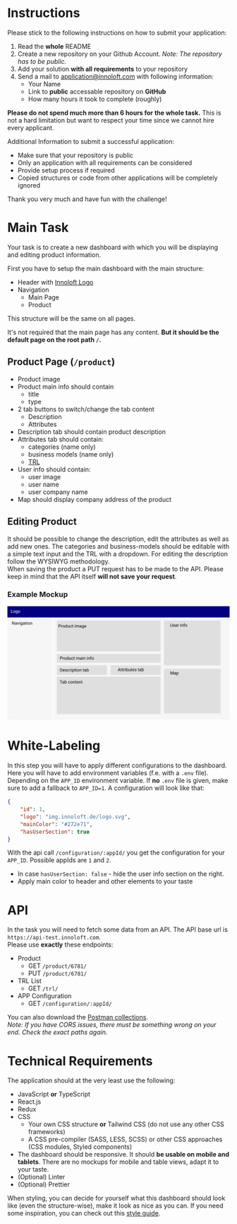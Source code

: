 # Instructions
Please stick to the following instructions on how to submit your application:
1. Read the **whole** README
2. Create a new repository on your Github Account. *Note: The repository has to be public.*
3. Add your solution **with all requirements** to your repository
4. Send a mail to application@innoloft.com with following information: 
   * Your Name
   * Link to **public** accessable repository on **GitHub**
   * How many hours it took to complete (roughly)

**Please do not spend much more than 6 hours for the whole task.** This is not a hard limitation but want to respect your time since we cannot hire every applicant.

Additional Information to submit a successful application:
- Make sure that your repository is public
- Only an application with all requirements can be considered
- Provide setup process if required
- Copied structures or code from other applications will be completely ignored

Thank you very much and have fun with the challenge!

# Main Task
Your task is to create a new dashboard with which you will be displaying and editing product information.

First you have to setup the main dashboard with the main structure:
- Header with [Innoloft Logo](https://img.innoloft.com/logo.svg)
- Navigation
  - Main Page
  - Product

This structure will be the same on all pages.

It's not required that the main page has any content. **But it should be the default page on the root path `/`.**

## Product Page (`/product`)
- Product image
- Product main info should contain
  - title
  - type
- 2 tab buttons to switch/change the tab content
  - Description
  - Attributes
- Description tab should contain product description
- Attributes tab should contain:
  - categories (name only)
  - business models (name only)
  - [TRL](https://en.wikipedia.org/wiki/Technology_readiness_level)
- User info should contain:
  - user image
  - user name
  - user company name
- Map should display company address of the product

## Editing Product
It should be possible to change the description, edit the attributes as well as add new ones. The categories and business-models should be editable with a simple text input and the TRL with a dropdown. For editing the description follow the WYSIWYG methodology.  
When saving the product a PUT request has to be made to the API. Please keep in mind that the API itself **will not save your request**.
### Example Mockup
![mockup](mockup.jpg)

# White-Labeling
In this step you will have to apply different configurations to the dashboard. Here you will have to add environment variables (f.e. with a `.env` file). Depending on the `APP_ID` environment variable. If **no** `.env` file is given, make sure to add a fallback to `APP_ID=1`.
A configuration will look like that:
```json
{
    "id": 1,
    "logo": "img.innoloft.de/logo.svg",
    "mainColor": "#272e71",
    "hasUserSection": true
}
```
With the api call `/configuration/:appId/` you get the configuration for your `APP_ID`. Possible appIds are `1` and `2`.
* In case `hasUserSection: false` - hide the user info section on the right.
* Apply main color to header and other elements to your taste

# API
In the task you will need to fetch some data from an API. The API base url is `https://api-test.innoloft.com`.  
Please use **exactly** these endpoints:
- Product
  - GET `/product/6781/`
  - PUT `/product/6781/`
- TRL List
  - GET `/trl/`
- APP Configuration
  - GET `/configuration/:appId/`

You can also download the [Postman collections](https://api-test.innoloft.com/postman_collection.json).  
*Note: If you have CORS issues, there must be something wrong on your end. Check the exact paths again.*
# Technical Requirements

The application should at the very least use the following:

- JavaScript **or** TypeScript
- React.js
- Redux
- CSS
  - Your own CSS structure **or** Tailwind CSS (do not use any other CSS frameworks)
  - A CSS pre-compiler (SASS, LESS, SCSS) or other CSS approaches (CSS modules, Styled components)
- The dashboard should be responsive. It should **be usable on mobile and tablets**. There are no mockups for mobile and table views, adapt it to your taste.
- (Optional) Linter
- (Optional) Prettier

When styling, you can decide for yourself what this dashboard should look like (even the structure-wise), make it look as nice as you can. If you need some inspiration, you can check out this [style guide](https://img.innoloft.com/pdf/styleguide_innoloft.pdf).
